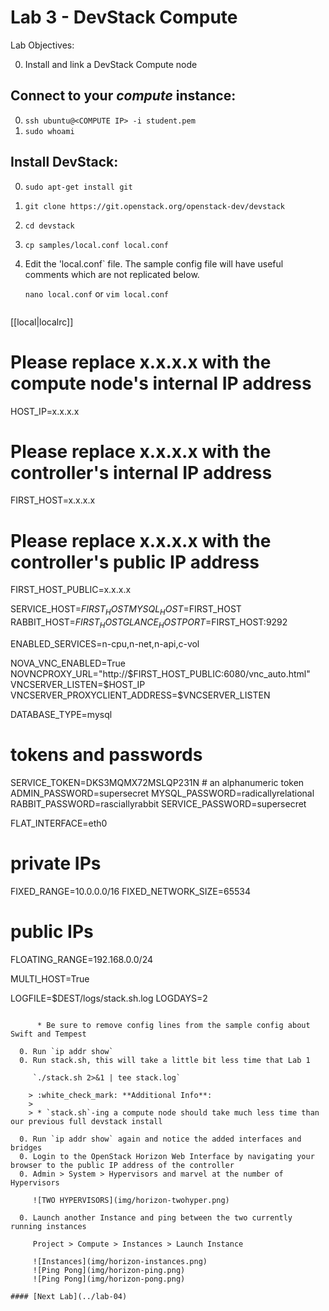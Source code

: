 # Lab 3 - DevStack Compute

  Lab Objectives:

  0. Install and link a DevStack Compute node

## Connect to your _compute_ instance:
  0. `ssh ubuntu@<COMPUTE IP> -i student.pem`
  0. `sudo whoami` 

## Install DevStack:
  0. `sudo apt-get install git`
  0. `git clone https://git.openstack.org/openstack-dev/devstack`
  0. `cd devstack`
  0. `cp samples/local.conf local.conf`
  0.  Edit the 'local.conf` file.  The sample config file will have useful comments which are not replicated below.

    
      `nano local.conf` or `vim local.conf`
      ``` shell
[[local|localrc]]
      
# Please replace x.x.x.x with the compute node's internal IP address
HOST_IP=x.x.x.x 
# Please replace x.x.x.x with the controller's internal IP address 
FIRST_HOST=x.x.x.x
# Please replace x.x.x.x with the controller's public IP address 
FIRST_HOST_PUBLIC=x.x.x.x  

SERVICE_HOST=$FIRST_HOST
MYSQL_HOST=$FIRST_HOST
RABBIT_HOST=$FIRST_HOST
GLANCE_HOSTPORT=$FIRST_HOST:9292

ENABLED_SERVICES=n-cpu,n-net,n-api,c-vol

NOVA_VNC_ENABLED=True
NOVNCPROXY_URL="http://$FIRST_HOST_PUBLIC:6080/vnc_auto.html"
VNCSERVER_LISTEN=$HOST_IP
VNCSERVER_PROXYCLIENT_ADDRESS=$VNCSERVER_LISTEN

DATABASE_TYPE=mysql

# tokens and passwords
SERVICE_TOKEN=DKS3MQMX72MSLQP231N # an alphanumeric token
ADMIN_PASSWORD=supersecret
MYSQL_PASSWORD=radicallyrelational
RABBIT_PASSWORD=rasciallyrabbit
SERVICE_PASSWORD=supersecret

FLAT_INTERFACE=eth0

# private IPs
FIXED_RANGE=10.0.0.0/16
FIXED_NETWORK_SIZE=65534
# public IPs
FLOATING_RANGE=192.168.0.0/24

MULTI_HOST=True

LOGFILE=$DEST/logs/stack.sh.log
LOGDAYS=2
``` 
     
      * Be sure to remove config lines from the sample config about Swift and Tempest

  0. Run `ip addr show`
  0. Run stack.sh, this will take a little bit less time that Lab 1
    
     `./stack.sh 2>&1 | tee stack.log`

    > :white_check_mark: **Additional Info**:
    >
    > * `stack.sh`-ing a compute node should take much less time than our previous full devstack install

  0. Run `ip addr show` again and notice the added interfaces and bridges
  0. Login to the OpenStack Horizon Web Interface by navigating your browser to the public IP address of the controller
  0. Admin > System > Hypervisors and marvel at the number of Hypervisors
   
     ![TWO HYPERVISORS](img/horizon-twohyper.png)

  0. Launch another Instance and ping between the two currently running instances 

     Project > Compute > Instances > Launch Instance
     
     ![Instances](img/horizon-instances.png)
     ![Ping Pong](img/horizon-ping.png)
     ![Ping Pong](img/horizon-pong.png)
      
#### [Next Lab](../lab-04)    
